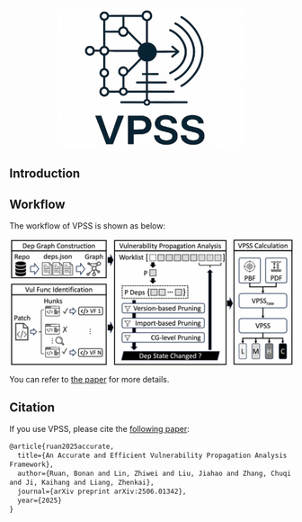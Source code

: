 <p align="center">
  <img src="images/vpss_logo.jpg" alt="vpss-logo" height="251" />
</p>

## Introduction


## Workflow

The workflow of VPSS is shown as below:

![overview](images/overview.jpg)

You can refer to [the paper](https://arxiv.org/pdf/2506.01342) for more details.

## Citation

If you use VPSS, please cite the [following paper](https://arxiv.org/pdf/2506.01342):

```
@article{ruan2025accurate,
  title={An Accurate and Efficient Vulnerability Propagation Analysis Framework},
  author={Ruan, Bonan and Lin, Zhiwei and Liu, Jiahao and Zhang, Chuqi and Ji, Kaihang and Liang, Zhenkai},
  journal={arXiv preprint arXiv:2506.01342},
  year={2025}
}
```